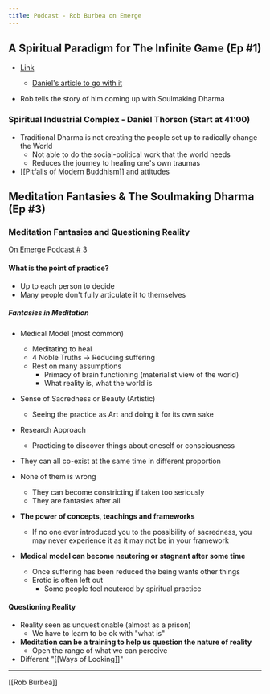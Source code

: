 ```yaml
---
title: Podcast - Rob Burbea on Emerge
---
```

## A Spiritual Paradigm for The Infinite Game (Ep #1)
- [Link](https://castbox.fm/vb/85859434)
	- [Daniel's article to go with it](https://medium.com/@danielthorson/a-spiritual-paradigm-for-the-infinite-game-f43010f08819)

- Rob tells the story of him coming up with Soulmaking Dharma

### Spiritual Industrial Complex - Daniel Thorson (Start at 41:00)
- Traditional Dharma is not creating the people set up to radically change the World
	- Not able to do the social-political work that the world needs
	- Reduces the journey to healing one's own traumas
- [[Pitfalls of Modern Buddhism]] and attitudes


## Meditation Fantasies & The Soulmaking Dharma (Ep #3)

### Meditation Fantasies and Questioning Reality
[On Emerge Podcast # 3](https://castbox.fm/vb/90761812)

#### What is the point of practice?
- Up to each person to decide
- Many people don't fully articulate it to themselves

##### Fantasies in Meditation
- Medical Model (most common)
    - Meditating to heal
    - 4 Noble Truths → Reducing suffering
    - Rest on many assumptions 
        - Primacy of brain functioning (materialist view of the world)
        - What reality is, what the world is
- Sense of Sacredness or Beauty (Artistic)
    - Seeing the practice as Art and doing it for its own sake
- Research Approach
    - Practicing to discover things about oneself or consciousness
- They can all co-exist at the same time in different proportion
- None of them is wrong
    - They can become constricting if taken too seriously
    - They are fantasies after all

- **The power of concepts, teachings and frameworks**
    - If no one ever introduced you to the possibility of sacredness, you may never experience it as it may not be in your framework
- **Medical model can become neutering or stagnant after some time**
	- Once suffering has been reduced the being wants other things
	- Erotic is often left out
		- Some people feel neutered by spiritual practice

#### Questioning Reality
- Reality seen as unquestionable (almost as a prison)
    - We have to learn to be ok with "what is"
- **Meditation can be a training to help us question the nature of reality**
    - Open the range of what we can perceive
- Different "[[Ways of Looking]]"

-------------------
[[Rob Burbea]]